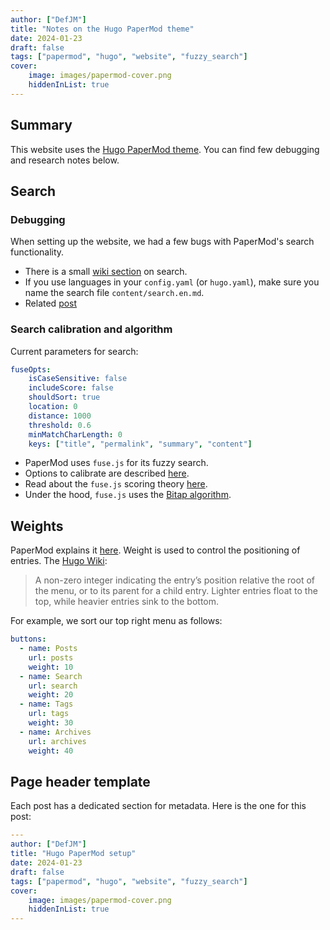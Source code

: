 ```yaml
---
author: ["DefJM"]
title: "Notes on the Hugo PaperMod theme"
date: 2024-01-23
draft: false
tags: ["papermod", "hugo", "website", "fuzzy_search"]
cover:
    image: images/papermod-cover.png
    hiddenInList: true
---
```


## Summary
This website uses the [Hugo PaperMod theme](https://github.com/adityatelange/hugo-PaperMod). You can find few debugging and research notes below.

## Search

### Debugging
When setting up the website, we had a few bugs with PaperMod's search functionality.

- There is a small [wiki section](https://github.com/adityatelange/hugo-PaperMod/wiki/Features#search-page) on search.
- If you use languages in your `config.yaml` (or `hugo.yaml`), make sure you name the search file `content/search.en.md`.
- Related [post](https://discourse.gohugo.io/t/search-on-papermod-theme/36036)


### Search calibration and algorithm
Current parameters for search:

```yaml
fuseOpts:
    isCaseSensitive: false
    includeScore: false
    shouldSort: true
    location: 0
    distance: 1000
    threshold: 0.6
    minMatchCharLength: 0
    keys: ["title", "permalink", "summary", "content"]
```

- PaperMod uses `fuse.js` for its fuzzy search. 
- Options to calibrate are described [here](https://www.fusejs.io/api/options.html). 
- Read about the `fuse.js` scoring theory [here](https://www.fusejs.io/concepts/scoring-theory.html).
- Under the hood, `fuse.js` uses the [Bitap algorithm](https://en.wikipedia.org/wiki/Bitap_algorithm).


## Weights
PaperMod explains it [here](https://adityatelange.github.io/hugo-PaperMod/posts/papermod/papermod-faq/#add-menu-to-site). Weight is used to control the positioning of entries. The [Hugo Wiki](https://gohugo.io/content-management/menus/#properties-front-matter):

> A non-zero integer indicating the entry’s position relative the root of the menu, or to its parent for a child entry. Lighter entries float to the top, while heavier entries sink to the bottom.

For example, we sort our top right menu as follows:

```yaml
buttons:
  - name: Posts
    url: posts
    weight: 10
  - name: Search
    url: search
    weight: 20
  - name: Tags
    url: tags
    weight: 30
  - name: Archives
    url: archives
    weight: 40
```

## Page header template
Each post has a dedicated section for metadata. Here is the one for this post:

```yaml
---
author: ["DefJM"]
title: "Hugo PaperMod setup"
date: 2024-01-23
draft: false
tags: ["papermod", "hugo", "website", "fuzzy_search"]
cover:
    image: images/papermod-cover.png
    hiddenInList: true
---
```